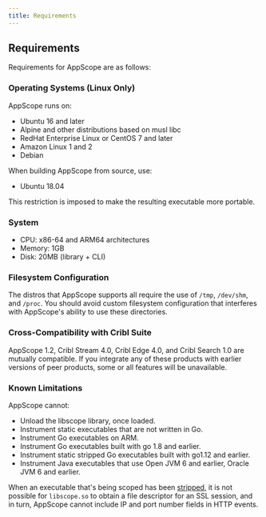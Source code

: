 ```yaml
---
title: Requirements
---
```


## Requirements

Requirements for AppScope are as follows:

### Operating Systems (Linux Only)

AppScope runs on:

- Ubuntu 16 and later
- Alpine and other distributions based on musl libc
- RedHat Enterprise Linux or CentOS 7 and later
- Amazon Linux 1 and 2
- Debian

When building AppScope from source, use:

- Ubuntu 18.04

This restriction is imposed to make the resulting executable more portable.

### System

- CPU: x86-64 and ARM64 architectures
- Memory: 1GB
- Disk: 20MB (library + CLI)

### Filesystem Configuration

The distros that AppScope supports all require the use of `/tmp`, `/dev/shm`, and `/proc`. You should avoid custom filesystem configuration that interferes with AppScope's ability to use these directories.

### Cross-Compatibility with Cribl Suite

AppScope 1.2, Cribl Stream 4.0, Cribl Edge 4.0, and Cribl Search 1.0 are mutually compatible. If you integrate any of these products with earlier versions of peer products, some or all features will be unavailable.

### Known Limitations

AppScope cannot:

- Unload the libscope library, once loaded.
- Instrument static executables that are not written in Go.
- Instrument Go executables on ARM.
- Instrument Go executables built with go 1.8 and earlier.
- Instrument static stripped Go executables built with go1.12 and earlier.
- Instrument Java executables that use Open JVM 6 and earlier, Oracle JVM 6 and earlier.

When an executable that's being scoped has been [stripped](https://en.wikipedia.org/wiki/Strip_(Unix)), it is not possible for `libscope.so` to obtain a file descriptor for an SSL session, and in turn, AppScope cannot include IP and port number fields in HTTP events.
